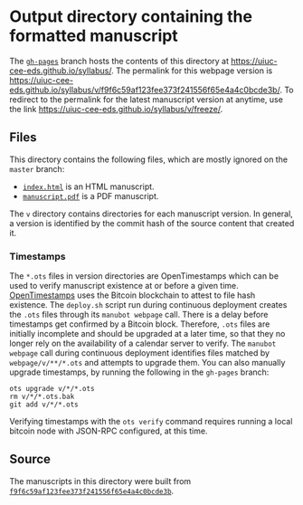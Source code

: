 # Output directory containing the formatted manuscript

The [`gh-pages`](https://github.com/uiuc-cee-eds/syllabus/tree/gh-pages) branch hosts the contents of this directory at <https://uiuc-cee-eds.github.io/syllabus/>.
The permalink for this webpage version is <https://uiuc-cee-eds.github.io/syllabus/v/f9f6c59af123fee373f241556f65e4a4c0bcde3b/>.
To redirect to the permalink for the latest manuscript version at anytime, use the link <https://uiuc-cee-eds.github.io/syllabus/v/freeze/>.

## Files

This directory contains the following files, which are mostly ignored on the `master` branch:

+ [`index.html`](index.html) is an HTML manuscript.
+ [`manuscript.pdf`](manuscript.pdf) is a PDF manuscript.

The `v` directory contains directories for each manuscript version.
In general, a version is identified by the commit hash of the source content that created it.

### Timestamps

The `*.ots` files in version directories are OpenTimestamps which can be used to verify manuscript existence at or before a given time.
[OpenTimestamps](https://opentimestamps.org/) uses the Bitcoin blockchain to attest to file hash existence.
The `deploy.sh` script run during continuous deployment creates the `.ots` files through its `manubot webpage` call.
There is a delay before timestamps get confirmed by a Bitcoin block.
Therefore, `.ots` files are initially incomplete and should be upgraded at a later time, so that they no longer rely on the availability of a calendar server to verify.
The `manubot webpage` call during continuous deployment identifies files matched by `webpage/v/**/*.ots` and attempts to upgrade them.
You can also manually upgrade timestamps, by running the following in the `gh-pages` branch:

```shell
ots upgrade v/*/*.ots
rm v/*/*.ots.bak
git add v/*/*.ots
```

Verifying timestamps with the `ots verify` command requires running a local bitcoin node with JSON-RPC configured, at this time.

## Source

The manuscripts in this directory were built from
[`f9f6c59af123fee373f241556f65e4a4c0bcde3b`](https://github.com/uiuc-cee-eds/syllabus/commit/f9f6c59af123fee373f241556f65e4a4c0bcde3b).
